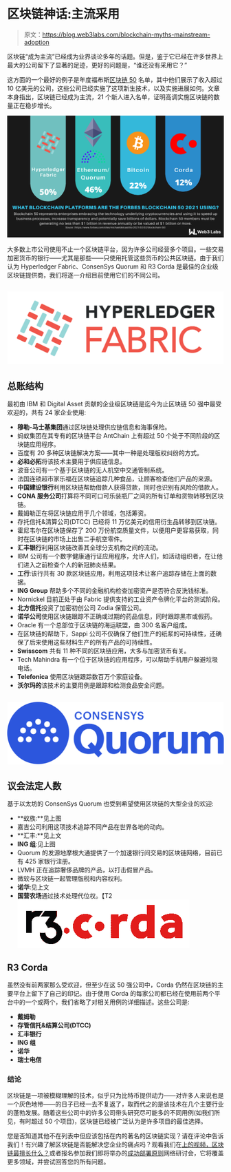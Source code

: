 # 区块链神话:主流采用

> 原文：<https://blog.web3labs.com/blockchain-myths-mainstream-adoption>

区块链“成为主流”已经成为业界谈论多年的话题。但是，鉴于它已经在许多世界上最大的公司留下了显著的足迹，更好的问题是，“谁还没有采用它？”

这方面的一个最好的例子是年度福布斯[区块链 50](https://www.forbes.com/sites/michaeldelcastillo/2021/02/02/blockchain-50/?sh=72bab3c2231c) 名单，其中他们展示了收入超过 10 亿美元的公司，这些公司已经实施了这项新生技术，以及实施进展如何。文章本身指出，区块链已经成为主流，21 个新人进入名单，证明高调实施区块链的数量正在稳步增长。

![Forbes 50 infographic 2021](img/8c0d4c4ee36fa3deac1c733d6e954f30.png)

大多数上市公司使用不止一个区块链平台，因为许多公司经营多个项目。一些交易加密货币的银行——尤其是那些——只使用托管这些货币的公共区块链。由于我们认为 Hyperledger Fabric、ConsenSys Quorum 和 R3 Corda 是最佳的企业级区块链提供商，我们将逐一介绍目前使用它们的不同公司。

## **![Hyperledger Fabric](img/3326f3577c8929b6390b57bb394ce66a.png)**

## **总账结构**

最初由 IBM 和 Digital Asset 贡献的企业级区块链是迄今为止区块链 50 强中最受欢迎的，共有 24 家企业使用:

*   **穆勒-马士基集团**通过区块链处理供应链信息和海事保险。
*   蚂蚁集团在其专有的区块链平台 AntChain 上有超过 50 个处于不同阶段的区块链应用程序。
*   百度有 20 多种区块链解决方案——其中一种是处理版权纠纷的方式。
*   **必和必拓**将该技术主要用于供应链信息。
*   波音公司有一个基于区块链的无人机空中交通管制系统。
*   法国连锁超市家乐福在区块链追踪几种食品，让顾客检查他们产品的来源。
*   **中国建设银行**利用区块链帮助借款人获得贷款，同时也识别有风险的借款人。
*   **CONA 服务公司**打算将不同可口可乐装瓶厂之间的所有订单和货物转移到区块链。
*   戴姆勒正在将区块链应用于几个领域，包括筹资。
*   存托信托&清算公司(DTCC) 已经将 11 万亿美元的信用衍生品转移到区块链。
*   霍尼韦尔在区块链保存了 200 万份航空质量文件，以便用户更容易获取，同时在区块链的市场上出售二手航空零件。
*   **汇丰银行**利用区块链改善其全球分支机构之间的流动。
*   IBM 公司有一个数字健康通行证应用程序，允许人们，如活动组织者，在让他们进入之前检查个人的新冠肺炎结果。
*   **工行**:该行共有 30 款区块链应用，利用这项技术让客户追踪存储在上面的数据。
*   **ING Group** 帮助多个不同的金融机构检查加密资产是否符合反洗钱标准。
*   Nornickel 目前正处于由 Fabric 提供支持的工业资产令牌化平台的测试阶段。
*   **北方信托**投资了加密初创公司 Zodia 保管公司。
*   **诺华公司**使用区块链跟踪不正确或过期的药品信息，同时跟踪黑市或假药。
*   Oracle 有一个总部位于区块链的海运联盟，由 300 名客户组成。
*   在区块链的帮助下，Sappi 公司不仅确保了他们生产的纸浆的可持续性，还确保了后来使用这些材料生产的所有产品的可持续性。
*   **Swisscom** 共有 11 种不同的区块链应用，大多与加密货币有关。
*   Tech Mahindra 有一个位于区块链的应用程序，可以帮助手机用户躲避垃圾电话。
*   **Telefonica** 使用区块链跟踪数百万个家庭设备。
*   **沃尔玛的**该技术的主要用例是跟踪和检测食品安全问题。

## **![ConsenSys Quorum](img/7a6ace0b59f61b7cd71220712a784c7c.png)**

## **议会法定人数**

基于以太坊的 ConsenSys Quorum 也受到希望使用区块链的大型企业的欢迎:

*   **蚁族:**见上图
*   嘉吉公司利用这项技术追踪不同产品在世界各地的动向。
*   **汇丰:**见上文
*   **ING 组**:见上图
*   Quorum 的发源地摩根大通提供了一个加速银行间交易的区块链网络，目前已有 425 家银行注册。
*   LVMH 正在追踪奢侈品牌的产品，以打击假冒产品。
*   微软与区块链一起管理版税和内容权利。
*   **诺华**:见上文
*   **国营农场**通过技术处理代位权。【T2
    ![R3-Corda](img/04187a4d18c18817239828444f5681db.png)

## **R3 Corda**

虽然没有前两家那么受欢迎，但至少在这 50 强公司中，Corda 仍然在区块链的主要平台上留下了自己的印记。由于使用 Corda 的每家公司都已经在使用前两个平台中的一个或两个，我们省略了对相关用例的详细描述。这些公司是:

*   **戴姆勒**
*   **存管信托&结算公司(DTCC)**
*   **汇丰银行**
*   **ING 组**
*   **诺华**
*   **瑞士电信**

### **结论**

区块链是一项被模糊理解的技术，似乎只为比特币提供动力——对许多人来说也是一个灰色地带——的日子已经一去不复返了，取而代之的是该技术在几个主要行业的蓬勃发展。随着这些公司中的许多公司带头研究尽可能多的不同用例(如我们所见，有时超过 50 个项目)，区块链已经被广泛认为是许多项目的最佳选择。

您是否知道其他不在列表中但应该包括在内的著名的区块链实现？请在评论中告诉我们！有兴趣了解区块链是否能解决您企业的痛点吗？观看我们在[上的视频，区块链最擅长什么？](https://blog.web3labs.com/new-video-what-is-blockchain-great-at)或者报名参加我们即将举办的[成功部署原则](https://www.web3labs.com/principles-webinar)网络研讨会，它将覆盖更多领域，并尝试回答您的所有问题。